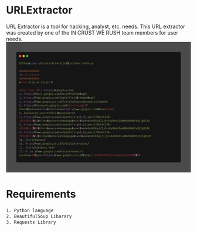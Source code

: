 # URLExtractor
URL Extractor is a tool for hacking, analyst, etc. needs. This URL extractor was created by one of the IN CRUST WE RUSH team members for user needs.
<img src="carbon (1).png" alt="">

# Requirements
```
1. Python language
2. BeautifulSoup Libarary
3. Requests Library
```
